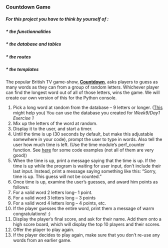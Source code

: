 ### Countdown Game

#####  For this project you have to think by yourself of :
##### * the functionnalities
##### * the database and tables
##### * the routes
##### * the templates

The popular British TV game-show, **[Countdown](https://www.youtube.com/watch?v=lsFAokXCxTI)**, asks players to guess as many words as they can from a group of random letters. Whichever player can find the longest word out of all of those letters, wins the game. We will create our own version of this for the Python console.
1.	Pick a long word at random from the database – 9 letters or longer. ([This](https://www.postgresql.org/docs/current/functions-string.html) might help you)
You can use the database you created for *Week9/Day1 Exercise 1*
2.	Mix up the letters of the word at random.
3.	Display it to the user, and start a timer.
4.	Until the time is up (30 seconds by default, but make this adjustable somewhere in your code), prompt the user to type in words. Also tell the user how much time is left. (Use the time module’s perf_counter function. See [here](https://www.programcreek.com/python/example/82530/time.perf_counter) for some code examples (not all of them are very good))
5.	When the time is up, print a message saying that the time is up. If the time is up while the program is waiting for user input, don’t include their last input. Instead, print a message saying something like this: “Sorry, time is up. This guess will not be counted.”
6.	Once time is up, examine the user’s guesses, and award him points as follows:
1.	For a valid word 2 letters long– 1 point.
2.	For a valid word 3 letters long – 3 points
3.	For a valid word 4 letters long – 4 points, etc.
7.	If the player guesses the entire word, print them a message of warm congratulations! :)
8.	Display the player’s final score, and ask for their name. Add them onto a high score board, which will display the top 10 players and their scores.
9.	Offer the player to play again.
10.	If the player decides to play again, make sure that you don’t re-use any words from an earlier game.
